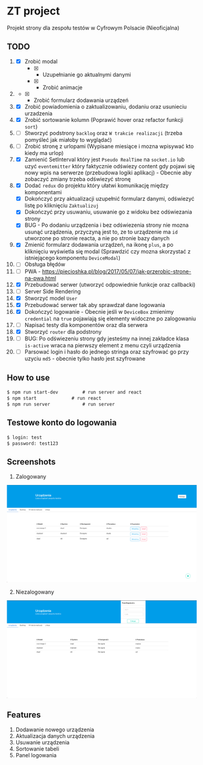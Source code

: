 # ZT project

Projekt strony dla zespołu testów w Cyfrowym Polsacie (Nieoficjalna)

## TODO

1. - [x] Zrobić modal
		- [x] - Uzupełnianie go aktualnymi danymi 
		- [x] - Zrobić animacje
2. - [x] - Zrobić formularz dodawania urządzeń
3. - [x] Zrobić powiadomienia o zaktualizowaniu, dodaniu oraz usunieciu urzadzenia 
4. - [x] Zrobić sortowanie kolumn (Poprawić hover oraz refactor funkcji `sort`)
5. - [ ] Stworzyć podstrony `backlog` oraz `W trakcie realizacji` (trzeba pomyśleć jak miałoby to wyglądać)
6. - [ ] Zrobić stronę z urlopami (Wypisane miesiące i mozna wpisywać kto kiedy ma urlop) 
7. - [x] Zamienić SetInterval który jest `Pseudo RealTime` na `socket.io` lub uzyć `eventemitter` który faktycznie odświezy content gdy pojawi się nowy wpis na serwerze (przebudowa logiki aplikacj) - Obecnie aby zobaczyć zmiany trzeba odświezyć stronę
8. - [x] Dodać `redux` do projektu który ułatwi komunikację między komponentami 
	- [x] Dokończyć przy aktualizacji uzupełnić formularz danymi, odświezyć listę po kliknięciu `Zaktualizuj`
	- [x] Dokończyć przy usuwaniu, usuwanie go z widoku bez odświezania strony
	- [x] BUG - Po dodaniu urządzenia i bez odświezenia strony nie mozna usunąć urządzenia, przyczyną jest to, ze to urządzenie ma `id` utworzone po stronie reacta, a nie po stronie bazy danych
9. - [x] Zmienić formularz dodawania urządzeń, na ikonę `plus`, a po kliknięciu wyświetla się modal (Sprawdzić czy mozna skorzystać z istniejącego komponentu `DeviceModal`)
10. - [ ] Obsługa błędów
11. - [ ] PWA - https://piecioshka.pl/blog/2017/05/07/jak-przerobic-strone-na-pwa.html
12. - [x] Przebudować serwer (utworzyć odpowiednie funkcje oraz callbacki)
13. - [ ] Server Side Rendering
14. - [x] Stworzyć model `User`
15. - [x] Przebudować serwer tak aby sprawdzał dane logowania
16. - [x] Dokończyć logowanie - Obecnie jeśli w `DeviceBox` zmienimy `credential` na `true` pojawiają się elementy widoczne po zalogowaniu
17. - [ ] Napisać testy dla komponentów oraz dla serwera
18. - [x] Stworzyć `router` dla podstrony
19. - [ ] BUG: Po odświezeniu strony gdy jesteśmy na innej zakładce klasa `is-active` wraca na pierwszy element z menu czyli urządzenia
20. - [ ] Parsować login i hasło do jednego stringa oraz szyfrować go przy uzyciu `md5` - obecnie tylko hasło jest szyfrowane 

## How to use

```
$ npm run start-dev			# run server and react
$ npm start				# run react
$ npm run server			# run server
```

## Testowe konto do logowania
```
$ login: test
$ password: test123
```
## Screenshots

1. Zalogowany

![](./images/loggedIn.png)

2. Niezalogowany

![](./images/loggedOut.png)

## Features

1. Dodawanie nowego urządzenia
2. Aktualizacja danych urządzenia
3. Usuwanie urządzenia
4. Sortowanie tabeli
5. Panel logowania